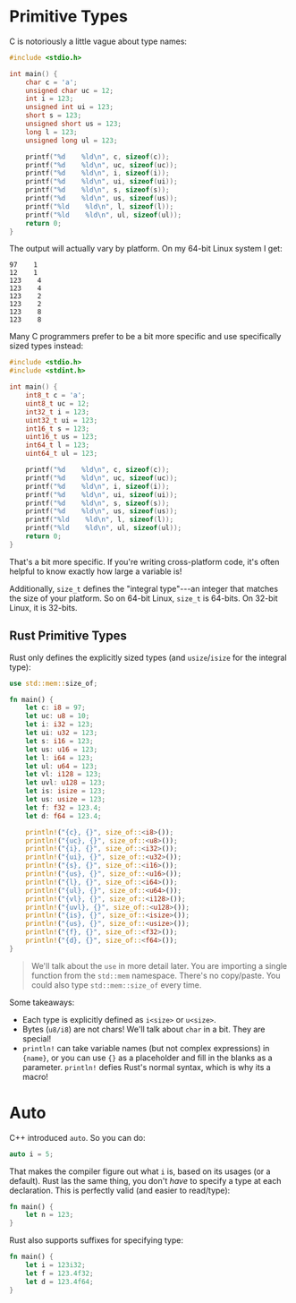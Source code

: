 # Primitive Types

C is notoriously a little vague about type names:

```c
#include <stdio.h>

int main() {
    char c = 'a';
    unsigned char uc = 12;
    int i = 123;
    unsigned int ui = 123;
    short s = 123;
    unsigned short us = 123;
    long l = 123;
    unsigned long ul = 123;

    printf("%d    %ld\n", c, sizeof(c));
    printf("%d    %ld\n", uc, sizeof(uc));
    printf("%d    %ld\n", i, sizeof(i));
    printf("%d    %ld\n", ui, sizeof(ui));
    printf("%d    %ld\n", s, sizeof(s));
    printf("%d    %ld\n", us, sizeof(us));
    printf("%ld    %ld\n", l, sizeof(l));
    printf("%ld    %ld\n", ul, sizeof(ul));
    return 0;
}
```

The output will actually vary by platform. On my 64-bit Linux system I get:

```
97    1
12    1
123    4
123    4
123    2
123    2
123    8
123    8
```

Many C programmers prefer to be a bit more specific and use specifically sized types instead:

```c
#include <stdio.h>
#include <stdint.h>

int main() {
    int8_t c = 'a';
    uint8_t uc = 12;
    int32_t i = 123;
    uint32_t ui = 123;
    int16_t s = 123;
    uint16_t us = 123;
    int64_t l = 123;
    uint64_t ul = 123;

    printf("%d    %ld\n", c, sizeof(c));
    printf("%d    %ld\n", uc, sizeof(uc));
    printf("%d    %ld\n", i, sizeof(i));
    printf("%d    %ld\n", ui, sizeof(ui));
    printf("%d    %ld\n", s, sizeof(s));
    printf("%d    %ld\n", us, sizeof(us));
    printf("%ld    %ld\n", l, sizeof(l));
    printf("%ld    %ld\n", ul, sizeof(ul));
    return 0;
}
```

That's a bit more specific. If you're writing cross-platform code, it's often helpful to know exactly how large a variable is!

Additionally, `size_t` defines the "integral type"---an integer that matches the size of your platform. So on 64-bit Linux, `size_t` is 64-bits. On 32-bit Linux, it is 32-bits.

## Rust Primitive Types

Rust only defines the explicitly sized types (and `usize`/`isize` for the integral type):

```rust
use std::mem::size_of;

fn main() {
    let c: i8 = 97;
    let uc: u8 = 10;
    let i: i32 = 123;
    let ui: u32 = 123;
    let s: i16 = 123;
    let us: u16 = 123;
    let l: i64 = 123;
    let ul: u64 = 123;
    let vl: i128 = 123;
    let uvl: u128 = 123;
    let is: isize = 123;
    let us: usize = 123;
    let f: f32 = 123.4;
    let d: f64 = 123.4;

    println!("{c}, {}", size_of::<i8>());
    println!("{uc}, {}", size_of::<u8>());
    println!("{i}, {}", size_of::<i32>());
    println!("{ui}, {}", size_of::<u32>());
    println!("{s}, {}", size_of::<i16>());
    println!("{us}, {}", size_of::<u16>());
    println!("{l}, {}", size_of::<i64>());
    println!("{ul}, {}", size_of::<u64>());
    println!("{vl}, {}", size_of::<i128>());
    println!("{uvl}, {}", size_of::<u128>());
    println!("{is}, {}", size_of::<isize>());
    println!("{us}, {}", size_of::<usize>());
    println!("{f}, {}", size_of::<f32>());
    println!("{d}, {}", size_of::<f64>());
}
```

> We'll talk about the `use` in more detail later. You are importing a single function from the `std::mem` namespace. There's no copy/paste. You could also type `std::mem::size_of` every time.

Some takeaways:

* Each type is explicitly defined as `i<size>` or `u<size>`.
* Bytes (`u8/i8`) are not chars! We'll talk about `char` in a bit. They are special!
* `println!` can take variable names (but not complex expressions) in `{name}`, or  you can use `{}` as a placeholder and fill in the blanks as a parameter. `println!` defies Rust's normal syntax, which is why its a macro!

# Auto

C++ introduced `auto`. So you can do:

```cpp
auto i = 5;
```

That makes the compiler figure out what `i` is, based on its usages (or a default). Rust las the same thing, you don't *have* to specify a type at each declaration. This is perfectly valid (and easier to read/type):

```rust
fn main() {
    let n = 123;
}
```

Rust also supports suffixes for specifying type:

```rust
fn main() {
    let i = 123i32;
    let f = 123.4f32;
    let d = 123.4f64;
}
```